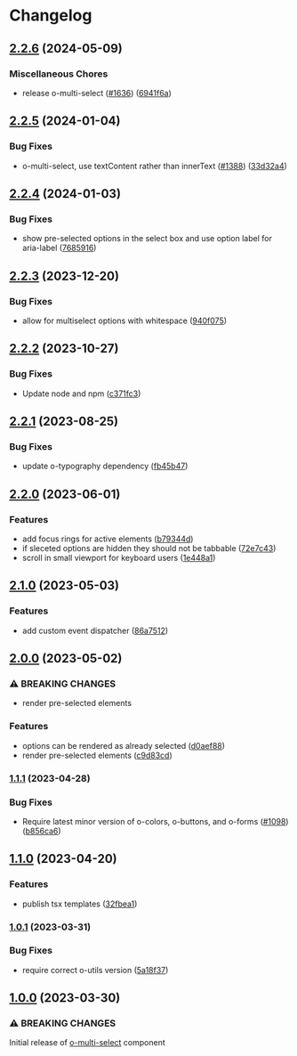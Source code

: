# Changelog

## [2.2.6](https://github.com/Financial-Times/origami/compare/o-multi-select-v2.2.5...o-multi-select-v2.2.6) (2024-05-09)


### Miscellaneous Chores

* release o-multi-select ([#1636](https://github.com/Financial-Times/origami/issues/1636)) ([6941f6a](https://github.com/Financial-Times/origami/commit/6941f6a832d6e35f099a679659c3acbc49e54999))

## [2.2.5](https://github.com/Financial-Times/origami/compare/o-multi-select-v2.2.4...o-multi-select-v2.2.5) (2024-01-04)


### Bug Fixes

* o-multi-select, use textContent rather than innerText ([#1388](https://github.com/Financial-Times/origami/issues/1388)) ([33d32a4](https://github.com/Financial-Times/origami/commit/33d32a405a672b79d7cb3594e5d4c5e4ca98a423))

## [2.2.4](https://github.com/Financial-Times/origami/compare/o-multi-select-v2.2.3...o-multi-select-v2.2.4) (2024-01-03)


### Bug Fixes

* show pre-selected options in the select box and use option label for aria-label ([7685916](https://github.com/Financial-Times/origami/commit/76859168432af6ac633868a66ae72e50898feedb))

## [2.2.3](https://github.com/Financial-Times/origami/compare/o-multi-select-v2.2.2...o-multi-select-v2.2.3) (2023-12-20)


### Bug Fixes

* allow for multiselect options with whitespace ([940f075](https://github.com/Financial-Times/origami/commit/940f075a4c73c31cbc78ba2079dd6c7293265a3c))

## [2.2.2](https://github.com/Financial-Times/origami/compare/o-multi-select-v2.2.1...o-multi-select-v2.2.2) (2023-10-27)


### Bug Fixes

* Update node and npm ([c371fc3](https://github.com/Financial-Times/origami/commit/c371fc3f7f2d66266dbca95862ecef3ddeb1f339))

## [2.2.1](https://github.com/Financial-Times/origami/compare/o-multi-select-v2.2.0...o-multi-select-v2.2.1) (2023-08-25)


### Bug Fixes

* update o-typography dependency  ([fb45b47](https://github.com/Financial-Times/origami/commit/fb45b47274241ea828f7dd50233441a76a215a51))

## [2.2.0](https://www.github.com/Financial-Times/origami/compare/o-multi-select-v2.1.0...o-multi-select-v2.2.0) (2023-06-01)


### Features

* add focus rings for active elements ([b79344d](https://www.github.com/Financial-Times/origami/commit/b79344dffb464001ef7e9582b3ccf05a96770112))
* if sleceted options are hidden they should not be tabbable ([72e7c43](https://www.github.com/Financial-Times/origami/commit/72e7c4357030b3e5c2fc6ee0bfec7208dfb72db5))
* scroll in small viewport for keyboard users ([1e448a1](https://www.github.com/Financial-Times/origami/commit/1e448a18c394116f13caf4e67882c7acda2f828a))

## [2.1.0](https://www.github.com/Financial-Times/origami/compare/o-multi-select-v2.0.0...o-multi-select-v2.1.0) (2023-05-03)


### Features

* add custom event dispatcher ([86a7512](https://www.github.com/Financial-Times/origami/commit/86a7512250ca0148a59302b681ed6ac4981a2206))

## [2.0.0](https://www.github.com/Financial-Times/origami/compare/o-multi-select-v1.1.1...o-multi-select-v2.0.0) (2023-05-02)


### ⚠ BREAKING CHANGES

* render pre-selected elements

### Features

* options can be rendered as already selected ([d0aef88](https://www.github.com/Financial-Times/origami/commit/d0aef88a222516661819bd70a17b871ea14f12bb))
* render pre-selected elements ([c9d83cd](https://www.github.com/Financial-Times/origami/commit/c9d83cd7c3dd86d6b67fa92a9acaee5c958865f3))

### [1.1.1](https://www.github.com/Financial-Times/origami/compare/o-multi-select-v1.1.0...o-multi-select-v1.1.1) (2023-04-28)


### Bug Fixes

* Require latest minor version of o-colors, o-buttons, and o-forms ([#1098](https://www.github.com/Financial-Times/origami/issues/1098)) ([b856ca6](https://www.github.com/Financial-Times/origami/commit/b856ca66c9ec555f3c70833ffa35cb05cd19841f))

## [1.1.0](https://www.github.com/Financial-Times/origami/compare/o-multi-select-v1.0.1...o-multi-select-v1.1.0) (2023-04-20)


### Features

* publish tsx templates ([32fbea1](https://www.github.com/Financial-Times/origami/commit/32fbea121920d943f62f0ae3f6707bc9832bd3e6))

### [1.0.1](https://www.github.com/Financial-Times/origami/compare/o-multi-select-v1.0.0...o-multi-select-v1.0.1) (2023-03-31)


### Bug Fixes

* require correct o-utils version ([5a18f37](https://www.github.com/Financial-Times/origami/commit/5a18f377ede852ed0b0c35707f69bfdb9537763c))

## [1.0.0](https://www.github.com/Financial-Times/origami/compare/o-multi-select-v0.0.0...o-multi-select-v1.0.0) (2023-03-30)

### ⚠ BREAKING CHANGES

Initial release of [o-multi-select](./README.md) component
